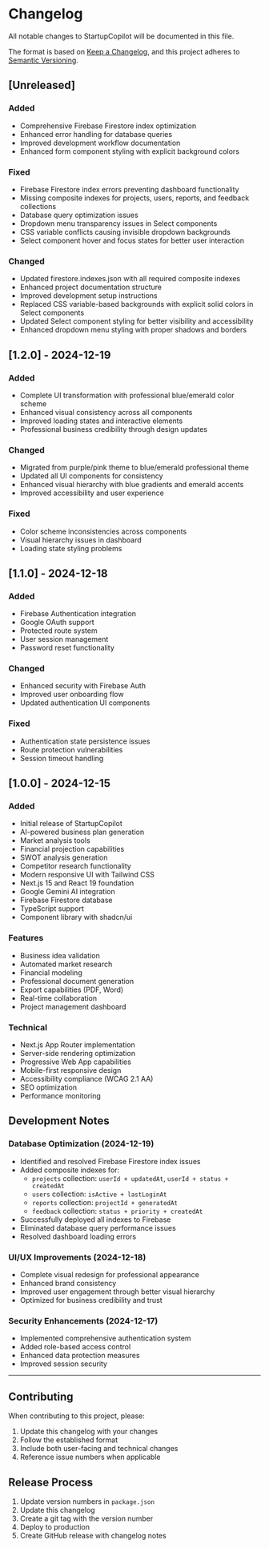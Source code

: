# Changelog

All notable changes to StartupCopilot will be documented in this file.

The format is based on [Keep a Changelog](https://keepachangelog.com/en/1.0.0/),
and this project adheres to [Semantic Versioning](https://semver.org/spec/v2.0.0.html).

## [Unreleased]

### Added
- Comprehensive Firebase Firestore index optimization
- Enhanced error handling for database queries
- Improved development workflow documentation
- Enhanced form component styling with explicit background colors

### Fixed
- Firebase Firestore index errors preventing dashboard functionality
- Missing composite indexes for projects, users, reports, and feedback collections
- Database query optimization issues
- Dropdown menu transparency issues in Select components
- CSS variable conflicts causing invisible dropdown backgrounds
- Select component hover and focus states for better user interaction

### Changed
- Updated firestore.indexes.json with all required composite indexes
- Enhanced project documentation structure
- Improved development setup instructions
- Replaced CSS variable-based backgrounds with explicit solid colors in Select components
- Updated Select component styling for better visibility and accessibility
- Enhanced dropdown menu styling with proper shadows and borders

## [1.2.0] - 2024-12-19

### Added
- Complete UI transformation with professional blue/emerald color scheme
- Enhanced visual consistency across all components
- Improved loading states and interactive elements
- Professional business credibility through design updates

### Changed
- Migrated from purple/pink theme to blue/emerald professional theme
- Updated all UI components for consistency
- Enhanced visual hierarchy with blue gradients and emerald accents
- Improved accessibility and user experience

### Fixed
- Color scheme inconsistencies across components
- Visual hierarchy issues in dashboard
- Loading state styling problems

## [1.1.0] - 2024-12-18

### Added
- Firebase Authentication integration
- Google OAuth support
- Protected route system
- User session management
- Password reset functionality

### Changed
- Enhanced security with Firebase Auth
- Improved user onboarding flow
- Updated authentication UI components

### Fixed
- Authentication state persistence issues
- Route protection vulnerabilities
- Session timeout handling

## [1.0.0] - 2024-12-15

### Added
- Initial release of StartupCopilot
- AI-powered business plan generation
- Market analysis tools
- Financial projection capabilities
- SWOT analysis generation
- Competitor research functionality
- Modern responsive UI with Tailwind CSS
- Next.js 15 and React 19 foundation
- Google Gemini AI integration
- Firebase Firestore database
- TypeScript support
- Component library with shadcn/ui

### Features
- Business idea validation
- Automated market research
- Financial modeling
- Professional document generation
- Export capabilities (PDF, Word)
- Real-time collaboration
- Project management dashboard

### Technical
- Next.js App Router implementation
- Server-side rendering optimization
- Progressive Web App capabilities
- Mobile-first responsive design
- Accessibility compliance (WCAG 2.1 AA)
- SEO optimization
- Performance monitoring

## Development Notes

### Database Optimization (2024-12-19)
- Identified and resolved Firebase Firestore index issues
- Added composite indexes for:
  - `projects` collection: `userId + updatedAt`, `userId + status + createdAt`
  - `users` collection: `isActive + lastLoginAt`
  - `reports` collection: `projectId + generatedAt`
  - `feedback` collection: `status + priority + createdAt`
- Successfully deployed all indexes to Firebase
- Eliminated database query performance issues
- Resolved dashboard loading errors

### UI/UX Improvements (2024-12-18)
- Complete visual redesign for professional appearance
- Enhanced brand consistency
- Improved user engagement through better visual hierarchy
- Optimized for business credibility and trust

### Security Enhancements (2024-12-17)
- Implemented comprehensive authentication system
- Added role-based access control
- Enhanced data protection measures
- Improved session security

---

## Contributing

When contributing to this project, please:
1. Update this changelog with your changes
2. Follow the established format
3. Include both user-facing and technical changes
4. Reference issue numbers when applicable

## Release Process

1. Update version numbers in `package.json`
2. Update this changelog
3. Create a git tag with the version number
4. Deploy to production
5. Create GitHub release with changelog notes